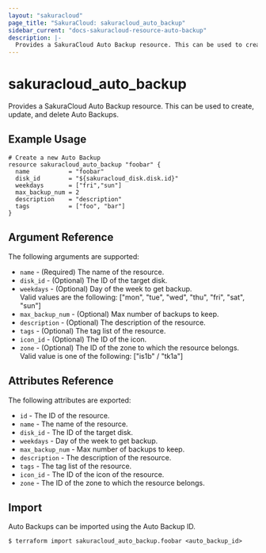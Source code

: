 ```yaml
---
layout: "sakuracloud"
page_title: "SakuraCloud: sakuracloud_auto_backup"
sidebar_current: "docs-sakuracloud-resource-auto-backup"
description: |-
  Provides a SakuraCloud Auto Backup resource. This can be used to create, update, and delete Auto Backups.
---
```


# sakuracloud\_auto_backup

Provides a SakuraCloud Auto Backup resource. This can be used to create, update, and delete Auto Backups.

## Example Usage

```hcl
# Create a new Auto Backup
resource sakuracloud_auto_backup "foobar" {
  name           = "foobar"
  disk_id        = "${sakuracloud_disk.disk.id}"
  weekdays       = ["fri","sun"]
  max_backup_num = 2
  description    = "description"
  tags           = ["foo", "bar"]
}
```

## Argument Reference

The following arguments are supported:

* `name` - (Required) The name of the resource.
* `disk_id` - (Optional) The ID of the target disk. 
* `weekdays` - (Optional) Day of the week to get backup.  
Valid values are the following: ["mon", "tue", "wed", "thu", "fri", "sat", "sun"]
* `max_backup_num` - (Optional) Max number of backups to keep.
* `description` - (Optional) The description of the resource.
* `tags` - (Optional) The tag list of the resource.
* `icon_id` - (Optional) The ID of the icon.
* `zone` - (Optional) The ID of the zone to which the resource belongs.  
Valid value is one of the following: ["is1b" / "tk1a"]

## Attributes Reference

The following attributes are exported:

* `id` - The ID of the resource.
* `name` - The name of the resource.
* `disk_id` - The ID of the target disk. 
* `weekdays` - Day of the week to get backup.  
* `max_backup_num` - Max number of backups to keep.
* `description` - The description of the resource.
* `tags` - The tag list of the resource.
* `icon_id` - The ID of the icon of the resource.
* `zone` - The ID of the zone to which the resource belongs.

## Import

Auto Backups can be imported using the Auto Backup ID.

```
$ terraform import sakuracloud_auto_backup.foobar <auto_backup_id>
```

